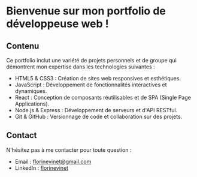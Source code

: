 # Bienvenue sur mon portfolio de développeuse web !

## Contenu
Ce portfolio inclut une variété de projets personnels et de groupe qui démontrent mon expertise dans les technologies suivantes :

- HTML5 & CSS3 : Création de sites web responsives et esthétiques.
- JavaScript : Développement de fonctionnalités interactives et dynamiques.
- React : Conception de composants réutilisables et de SPA (Single Page Applications).
- Node.js & Express : Développement de serveurs et d'API RESTful.
- Git & GitHub : Versionnage de code et collaboration sur des projets.

## Contact
N'hésitez pas à me contacter pour toute question :
- Email : florinevinet@gmail.com
- LinkedIn : [florinevinet](https://www.linkedin.com/in/florinevinet/)
